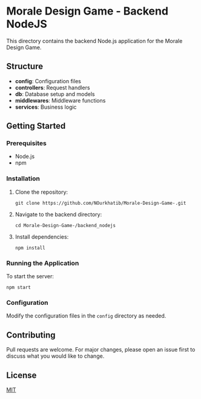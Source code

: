   <title>Morale Design Game - Backend NodeJS</title>

<body>
  <h1>Morale Design Game - Backend NodeJS</h1>
  <p>This directory contains the backend Node.js application for the Morale Design Game.</p>

  <h2>Structure</h2>
  <ul>
    <li><strong>config</strong>: Configuration files</li>
    <li><strong>controllers</strong>: Request handlers</li>
    <li><strong>db</strong>: Database setup and models</li>
    <li><strong>middlewares</strong>: Middleware functions</li>
    <li><strong>services</strong>: Business logic</li>
  </ul>

  <h2>Getting Started</h2>

  <h3>Prerequisites</h3>
  <ul>
    <li>Node.js</li>
    <li>npm</li>
  </ul>

  <h3>Installation</h3>
  <ol>
    <li>Clone the repository:
      <pre><code>git clone https://github.com/NOurkhatib/Morale-Design-Game-.git</code></pre>
    </li>
    <li>Navigate to the backend directory:
      <pre><code>cd Morale-Design-Game-/backend_nodejs</code></pre>
    </li>
    <li>Install dependencies:
      <pre><code>npm install</code></pre>
    </li>
  </ol>

  <h3>Running the Application</h3>
  <p>To start the server:</p>
  <pre><code>npm start</code></pre>

  <h3>Configuration</h3>
  <p>Modify the configuration files in the <code>config</code> directory as needed.</p>

  <h2>Contributing</h2>
  <p>Pull requests are welcome. For major changes, please open an issue first to discuss what you would like to change.</p>

  <h2>License</h2>
  <p><a href="LICENSE">MIT</a></p>
</body>
</html>
